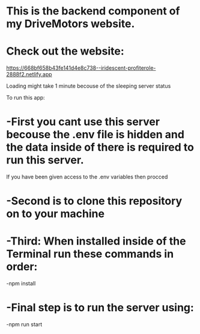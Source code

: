# This is the backend component of my DriveMotors website.

# Check out the website:
https://668bf658b43fe141d4e8c738--iridescent-profiterole-2888f2.netlify.app

Loading might take 1 minute becouse of the sleeping server status

To run this app:

# -First you cant use this server becouse the .env file is hidden and the data inside of there is required to run this server.
If you have been given access to the .env variables then procced

# -Second is to clone this repository on to your machine

# -Third: When installed inside of the Terminal run these commands in order:

-npm install

# -Final step is to run the server using:

-npm run start
